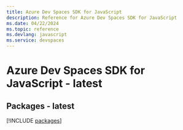 ```yaml
---
title: Azure Dev Spaces SDK for JavaScript
description: Reference for Azure Dev Spaces SDK for JavaScript
ms.date: 04/22/2024
ms.topic: reference
ms.devlang: javascript
ms.service: devspaces
---
```

# Azure Dev Spaces SDK for JavaScript - latest
## Packages - latest
[!INCLUDE [packages](dev-spaces-index.md)]